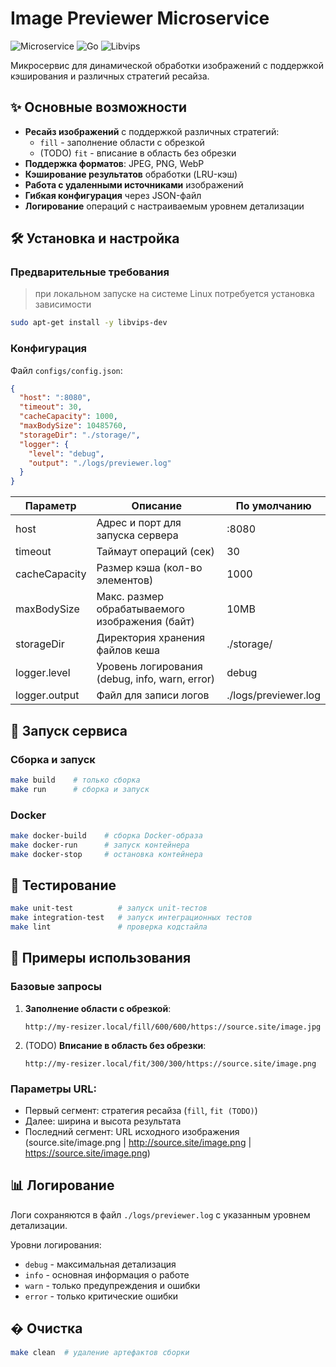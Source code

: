 # Image Previewer Microservice

![Microservice](https://img.shields.io/badge/Type-Microservice-blue) 
![Go](https://img.shields.io/badge/Go-1.20-brightgreen) 
![Libvips](https://img.shields.io/badge/Libvips-required-orange)

Микросервис для динамической обработки изображений с поддержкой кэширования и различных стратегий ресайза.

## ✨ Основные возможности

- **Ресайз изображений** с поддержкой различных стратегий:
  - `fill` - заполнение области с обрезкой
  - (TODO) `fit` - вписание в область без обрезки
- **Поддержка форматов**: JPEG, PNG, WebP
- **Кэширование результатов** обработки (LRU-кэш)
- **Работа с удаленными источниками** изображений
- **Гибкая конфигурация** через JSON-файл
- **Логирование** операций с настраиваемым уровнем детализации

## 🛠 Установка и настройка

### Предварительные требования

> при локальном запуске на системе Linux потребуется установка зависимости

```bash
sudo apt-get install -y libvips-dev
```

### Конфигурация

Файл `configs/config.json`:

```json
{
  "host": ":8080",
  "timeout": 30,
  "cacheCapacity": 1000,
  "maxBodySize": 10485760,
  "storageDir": "./storage/",
  "logger": {
    "level": "debug",
    "output": "./logs/previewer.log"
  }
}
```

| Параметр         | Описание                                       | По умолчанию         |
|------------------|------------------------------------------------|----------------------|
| host             | Адрес и порт для запуска сервера               | :8080                |
| timeout          | Таймаут операций (сек)                         | 30                   |
| cacheСapacity    | Размер кэша (кол-во элементов)                 | 1000                 |
| maxBodySize      | Макс. размер обрабатываемого изображения (байт)| 10MB                 |
| storageDir       | Директория хранения файлов кеша                | ./storage/           |
| logger.level     | Уровень логирования (debug, info, warn, error) | debug                |
| logger.output    | Файл для записи логов                          | ./logs/previewer.log |

## 🚀 Запуск сервиса

### Сборка и запуск

```bash
make build    # только сборка
make run      # сборка и запуск
```

### Docker

```bash
make docker-build    # сборка Docker-образа
make docker-run      # запуск контейнера
make docker-stop     # остановка контейнера
```

## 🧪 Тестирование

```bash
make unit-test          # запуск unit-тестов
make integration-test   # запуск интеграционных тестов
make lint               # проверка кодстайла
```

## 📌 Примеры использования

### Базовые запросы

1. **Заполнение области с обрезкой**:
   ```
   http://my-resizer.local/fill/600/600/https://source.site/image.jpg
   ```

2. (TODO) **Вписание в область без обрезки**:
   ```
   http://my-resizer.local/fit/300/300/https://source.site/image.png
   ```

### Параметры URL:

- Первый сегмент: стратегия ресайза (`fill`, `fit (TODO)`)
- Далее: ширина и высота результата
- Последний сегмент: URL исходного изображения (source.site/image.png | http://source.site/image.png | https://source.site/image.png)

## 📊 Логирование

Логи сохраняются в файл `./logs/previewer.log` с указанным уровнем детализации.

Уровни логирования:
- `debug` - максимальная детализация
- `info` - основная информация о работе
- `warn` - только предупреждения и ошибки
- `error` - только критические ошибки

## � Очистка

```bash
make clean  # удаление артефактов сборки
```
